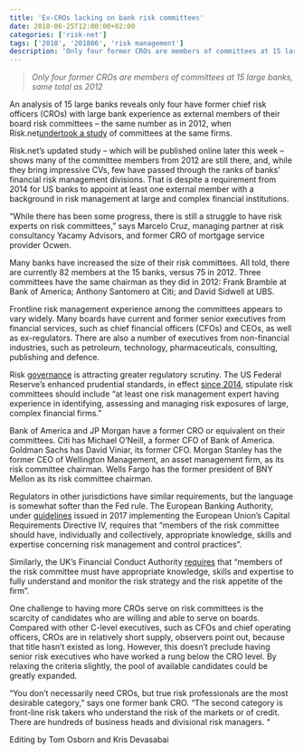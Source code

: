 ```yaml
---
title: 'Ex-CROs lacking on bank risk committees'
date: 2018-06-25T12:00:00+02:00
categories: ['risk-net']
tags: ['2018', '201806', 'risk management']
description: 'Only four former CROs are members of committees at 15 large banks, same total as 2012'
---
```


> _Only four former CROs are members of committees at 15 large banks, same total as 2012_

An analysis of 15 large banks reveals only four have former chief risk officers (CROs) with large bank experience as external members of their board risk committees – the same number as in 2012, when Risk.net[undertook a study](https://www.risk.net/risk-management/2187658/jp-morgan-loss-highlights-lack-risk-experts-bank-committees) of committees at the same firms.

Risk.net’s updated study – which will be published online later this week – shows many of the committee members from 2012 are still there, and, while they bring impressive CVs, few have passed through the ranks of banks’ financial risk management divisions. That is despite a requirement from 2014 for US banks to appoint at least one external member with a background in risk management at large and complex financial institutions.

“While there has been some progress, there is still a struggle to have risk experts on risk committees,” says Marcelo Cruz, managing partner at risk consultancy Yacamy Advisors, and former CRO of mortgage service provider Ocwen.

Many banks have increased the size of their risk committees. All told, there are currently 82 members at the 15 banks, versus 75 in 2012. Three committees have the same chairman as they did in 2012: Frank Bramble at Bank of America; Anthony Santomero at Citi; and David Sidwell at UBS.

Frontline risk management experience among the committees appears to vary widely. Many boards have current and former senior executives from financial services, such as chief financial officers (CFOs) and CEOs, as well as ex-regulators. There are also a number of executives from non-financial industries, such as petroleum, technology, pharmaceuticals, consulting, publishing and defence.

Risk [governance](http://www.risk.net/risk-management/5376701/risk-culture-banks-fall-short-in-eyes-of-staff) is attracting greater regulatory scrutiny. The US Federal Reserve’s enhanced prudential standards, in effect [since 2014](https://www.federalreserve.gov/newsevents/pressreleases/bcreg20140218a.htm), stipulate risk committees should include “at least one risk management expert having experience in identifying, assessing and managing risk exposures of large, complex financial firms.”

Bank of America and JP Morgan have a former CRO or equivalent on their committees. Citi has Michael O’Neill, a former CFO of Bank of America. Goldman Sachs has David Viniar, its former CFO. Morgan Stanley has the former CEO of Wellington Management, an asset management firm, as its risk committee chairman. Wells Fargo has the former president of BNY Mellon as its risk committee chairman.

Regulators in other jurisdictions have similar requirements, but the language is somewhat softer than the Fed rule. The European Banking Authority, under [guidelines](https://www.eba.europa.eu/documents/10180/1972987/Final+Guidelines+on+Internal+Governance+%28EBA-GL-2017-11%29.pdf) issued in 2017 implementing the European Union’s Capital Requirements Directive IV, requires that “members of the risk committee should have, individually and collectively, appropriate knowledge, skills and expertise concerning risk management and control practices”.

Similarly, the UK’s Financial Conduct Authority [requires](https://www.handbook.fca.org.uk/handbook/SYSC/7/1.html) that “members of the risk committee must have appropriate knowledge, skills and expertise to fully understand and monitor the risk strategy and the risk appetite of the firm”.

One challenge to having more CROs serve on risk committees is the scarcity of candidates who are willing and able to serve on boards. Compared with other C-level executives, such as CFOs and chief operating officers, CROs are in relatively short supply, observers point out, because that title hasn’t existed as long. However, this doesn’t preclude having senior risk executives who have worked a rung below the CRO level. By relaxing the criteria slightly, the pool of available candidates could be greatly expanded.

“You don’t necessarily need CROs, but true risk professionals are the most desirable category,” says one former bank CRO. “The second category is front-line risk takers who understand the risk of the markets or of credit. There are hundreds of business heads and divisional risk managers. “

Editing by Tom Osborn and Kris Devasabai


